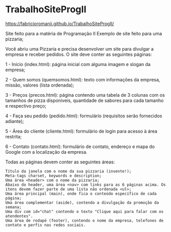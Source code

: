 # TrabalhoSiteProgII
 https://fabricioromanii.github.io/TrabalhoSiteProgII/

Site feito para a matéria de Programação II
Exemplo de site feito para uma pizzaria;

Você abriu uma Pizzaria e precisa desenvolver um site para divulgar a empresa e receber pedidos. O site deve conter as seguintes páginas:

1 - Início (index.html): página inicial com alguma imagem e slogan da empresa;

2 - Quem somos (quemsomos.html): texto com informações da empresa, missão, valores (lista ordenada);

3 - Preços (precos.html): página contendo uma tabela de 3 colunas com os tamanhos de pizza disponíveis, quantidade de sabores para cada tamanho e respectivo preço;

4 - Faça seu pedido (pedido.html): formulário (requisitos serão fornecidos adiante);

5 - Área do cliente (cliente.html): formulário de login para acesso à área restrita;

6 - Contato (contato.html): formulário de contato, endereço e mapa do Google com a localização da empresa.

 

Todas as páginas devem conter as seguintes áreas:

    Título da janela com o nome da sua pizzaria (invente!);
    Meta-tags charset, keywords e description;
    Uma área <header> com o nome da pizzaria;
    Abaixo do header, uma área <nav> com links para as 6 páginas acima. Os itens devem fazer parte de uma lista não ordenada <ul>;
    Uma área principal (main), onde fica o conteúdo específico de cada página;
    Uma área complementar (aside), contendo a divulgação da promoção da semana;
    Uma div com id="chat" contendo o texto "Clique aqui para falar com os atendentes".
    Uma área de rodapé (footer), contendo o nome da empresa, telefones de contato e perfis nas redes sociais.
